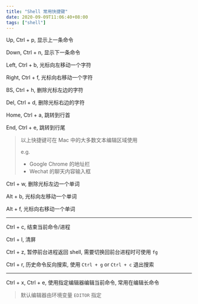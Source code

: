 ```yaml
---
title: "Shell 常用快捷键"
date: 2020-09-09T11:06:40+08:00
tags: ["shell"]
---
```


Up, Ctrl + p, 显示上一条命令

Down, Ctrl + n, 显示下一条命令

Left, Ctrl + b, 光标向左移动一个字符

Right, Ctrl + f, 光标向右移动一个字符

BS, Ctrl + h, 删除光标左边的字符

Del, Ctrl + d, 删除光标右边的字符

Home, Ctrl + a, 跳转到行首

End, Ctrl + e, 跳转到行尾

> 以上快捷键可在 Mac 中的大多数文本编辑区域使用
>
> e.g.
>
> - Google Chrome 的地址栏
> - Wechat 的聊天内容输入框

Ctrl + w, 删除光标左边一个单词

Alt + b, 光标向左移动一个单词

Alt + f, 光标向右移动一个单词

---

Ctrl + c, 结束当前命令/进程

Ctrl + l, 清屏

Ctrl + z, 暂停前台进程返回 shell, 需要切换回前台进程时可使用 `fg`

Ctrl + r, 历史命令反向搜索, 使用 `Ctrl + g` or `Ctrl + c` 退出搜索

---

Ctrl + x, Ctrl + e, 使用指定编辑器编辑当前命令, 常用在编辑长命令

> 默认编辑器由环境变量 `EDITOR` 指定
